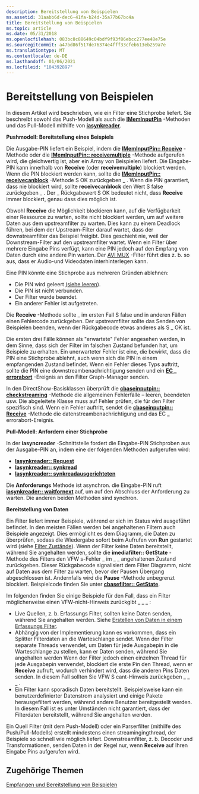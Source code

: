 ```yaml
---
description: Bereitstellung von Beispielen
ms.assetid: 31aabb6d-dec6-41fa-b24d-35a77b67bc4a
title: Bereitstellung von Beispielen
ms.topic: article
ms.date: 05/31/2018
ms.openlocfilehash: 083bc8c88649c04bdf9f93f86ebcc277ee48e75e
ms.sourcegitcommit: a47bd86f517de76374e4fff33cfeb613eb259a7e
ms.translationtype: MT
ms.contentlocale: de-DE
ms.lasthandoff: 01/06/2021
ms.locfileid: "104392897"
---
```

# <a name="delivering-samples"></a>Bereitstellung von Beispielen

In diesem Artikel wird beschrieben, wie ein Filter eine Stichprobe liefert. Sie beschreibt sowohl das Push-Modell als auch die [**IMemInputPin**](/windows/desktop/api/Strmif/nn-strmif-imeminputpin) -Methoden und das Pull-Modell mithilfe von [**iasynkreader**](/windows/desktop/api/Strmif/nn-strmif-iasyncreader).

**Pushmodell: Bereitstellung eines Beispiels**

Die Ausgabe-PIN liefert ein Beispiel, indem die [**IMemInputPin:: Receive**](/windows/desktop/api/Strmif/nf-strmif-imeminputpin-receive) -Methode oder die [**IMemInputPin:: receivemultiple**](/windows/desktop/api/Strmif/nf-strmif-imeminputpin-receivemultiple) -Methode aufgerufen wird, die gleichwertig ist, aber ein Array von Beispielen liefert. Die Eingabe-PIN kann innerhalb von **Receive** (oder **receivemultiple**) blockiert werden. Wenn die PIN blockiert werden kann, sollte die [**IMemInputPin:: receivecanblock**](/windows/desktop/api/Strmif/nf-strmif-imeminputpin-receivecanblock) -Methode S OK zurückgeben \_ . Wenn die PIN garantiert, dass nie blockiert wird, sollte **receivecanblock** den Wert S false zurückgeben \_ . Der \_ Rückgabewert S OK bedeutet nicht, dass **Receive** immer blockiert, genau dass dies möglich ist.

Obwohl **Receive** die Möglichkeit blockieren kann, auf die Verfügbarkeit einer Ressource zu warten, sollte nicht blockiert werden, um auf weitere Daten aus dem upstreamfilter zu warten. Dies kann zu einem Deadlock führen, bei dem der Upstream-Filter darauf wartet, dass der downstreamfilter das Beispiel freigibt. Dies geschieht nie, weil der Downstream-Filter auf den upstreamfilter wartet. Wenn ein Filter über mehrere Eingabe Pins verfügt, kann eine PIN jedoch auf den Empfang von Daten durch eine andere Pin warten. Der [AVI MUX](avi-mux-filter.md) -Filter führt dies z. b. so aus, dass er Audio-und Videodaten interhinterlegen kann.

Eine PIN könnte eine Stichprobe aus mehreren Gründen ablehnen:

-   Die PIN wird geleert [(siehe leeren](flushing.md)).
-   Die PIN ist nicht verbunden.
-   Der Filter wurde beendet.
-   Ein anderer Fehler ist aufgetreten.

Die **Receive** -Methode sollte \_ im ersten Fall S false und in anderen Fällen einen Fehlercode zurückgeben. Der upstreamfilter sollte das Senden von Beispielen beenden, wenn der Rückgabecode etwas anderes als S \_ OK ist.

Die ersten drei Fälle können als "erwartete" Fehler angesehen werden, in dem Sinne, dass sich der Filter im falschen Zustand befunden hat, um Beispiele zu erhalten. Ein unerwarteter Fehler ist eine, die bewirkt, dass die PIN eine Stichprobe ablehnt, auch wenn sich die PIN in einem empfangenden Zustand befindet. Wenn ein Fehler dieses Typs auftritt, sollte die PIN eine downstreambenachrichtigung senden und ein [**EC \_ errorabort**](ec-errorabort.md) -Ereignis an den Filter Graph-Manager senden.

In den DirectShow-Basisklassen überprüft die [**cbaseinputpin:: checkstreaming**](cbaseinputpin-checkstreaming.md) -Methode die allgemeinen Fehlerfälle – leeren, beendeten usw. Die abgeleitete Klasse muss auf Fehler prüfen, die für den Filter spezifisch sind. Wenn ein Fehler auftritt, sendet die [**cbaseinputpin:: Receive**](cbaseinputpin-receive.md) -Methode die datenstreambenachrichtigung und das EC \_ errorabort-Ereignis.

**Pull-Modell: Anfordern einer Stichprobe**

In der **iasyncreader** -Schnittstelle fordert die Eingabe-PIN Stichproben aus der Ausgabe-PIN an, indem eine der folgenden Methoden aufgerufen wird:

-   [**Iasynkreader:: Request**](/windows/desktop/api/Strmif/nf-strmif-iasyncreader-request)
-   [**Iasynkreader:: synkread**](/windows/desktop/api/Strmif/nf-strmif-iasyncreader-syncread)
-   [**Iasynkreader:: synkreadausgerichteten**](/windows/desktop/api/Strmif/nf-strmif-iasyncreader-syncreadaligned)

Die **Anforderungs** Methode ist asynchron. die Eingabe-PIN ruft [**iasynkreader:: waitfornext**](/windows/desktop/api/Strmif/nf-strmif-iasyncreader-waitfornext) auf, um auf den Abschluss der Anforderung zu warten. Die anderen beiden Methoden sind synchron.

**Bereitstellung von Daten**

Ein Filter liefert immer Beispiele, während er sich im Status wird ausgeführt befindet. In den meisten Fällen werden bei angehaltenen Filtern auch Beispiele angezeigt. Dies ermöglicht es dem Diagramm, die Daten zu überprüfen, sodass die Wiedergabe sofort beim Aufrufen von **Run** gestartet wird (siehe [Filter Zustände](filter-states.md)). Wenn der Filter keine Daten bereitstellt, während Sie angehalten werden, sollte die **imediafilter:: GetState** -Methode des Filters den VFW s-Fehler \_ im \_ \_ angehaltenen Zustand zurückgeben. Dieser Rückgabecode signalisiert dem Filter Diagramm, nicht auf Daten aus dem Filter zu warten, bevor der Pausen Übergang abgeschlossen ist. Andernfalls wird die **Pause** -Methode unbegrenzt blockiert. Beispielcode finden Sie unter [**cbasefilter:: GetState**](cbasefilter-getstate.md).

Im folgenden finden Sie einige Beispiele für den Fall, dass ein Filter möglicherweise einen VFW-nicht-Hinweis zurückgibt \_ \_ \_ :

-   Live Quellen, z. b. Erfassungs Filter, sollten keine Daten senden, während Sie angehalten werden. Siehe [Erstellen von Daten in einem Erfassungs Filter](producing-data-in-a-capture-filter.md).
-   Abhängig von der Implementierung kann es vorkommen, dass ein Splitter Filterdaten an die Warteschlange sendet. Wenn der Filter separate Threads verwendet, um Daten für jede Ausgabepin in die Warteschlange zu stellen, kann er Daten senden, während Sie angehalten werden Wenn der Filter jedoch einen einzelnen Thread für jede Ausgabepin verwendet, blockiert die erste Pin den Thread, wenn er **Receive** aufruft, wodurch verhindert wird, dass die anderen Pins Daten senden. In diesem Fall sollten Sie VFW S cant-Hinweis zurückgeben \_ \_ \_ .
-   Ein Filter kann sporadisch Daten bereitstellt. Beispielsweise kann ein benutzerdefinierter Datenstrom analysiert und einige Pakete herausgefiltert werden, während andere Benutzer bereitgestellt werden. In diesem Fall ist es unter Umständen nicht garantiert, dass der Filterdaten bereitstellt, während Sie angehalten werden.

Ein Quell Filter (mit dem Push-Modell) oder ein Parserfilter (mithilfe des Push/Pull-Modells) erstellt mindestens einen streamingingthread, der Beispiele so schnell wie möglich liefert. Downstreamfilter, z. b. Decoder und Transformationen, senden Daten in der Regel nur, wenn **Receive** auf Ihren Eingabe Pins aufgerufen wird.

## <a name="related-topics"></a>Zugehörige Themen

<dl> <dt>

[Empfangen und Bereitstellung von Beispielen](receiving-and-delivering-samples.md)
</dt> </dl>

 

 



